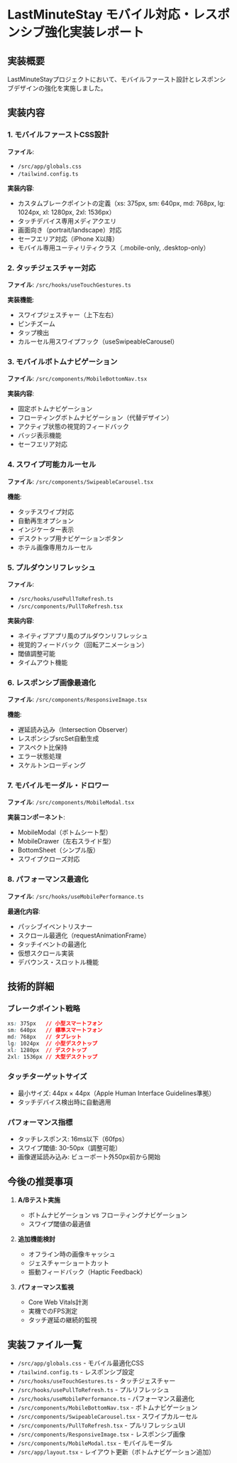 # LastMinuteStay モバイル対応・レスポンシブ強化実装レポート

## 実装概要
LastMinuteStayプロジェクトにおいて、モバイルファースト設計とレスポンシブデザインの強化を実施しました。

## 実装内容

### 1. モバイルファーストCSS設計
**ファイル**: 
- `/src/app/globals.css`
- `/tailwind.config.ts`

**実装内容**:
- カスタムブレークポイントの定義（xs: 375px, sm: 640px, md: 768px, lg: 1024px, xl: 1280px, 2xl: 1536px）
- タッチデバイス専用メディアクエリ
- 画面向き（portrait/landscape）対応
- セーフエリア対応（iPhone X以降）
- モバイル専用ユーティリティクラス（.mobile-only, .desktop-only）

### 2. タッチジェスチャー対応
**ファイル**: `/src/hooks/useTouchGestures.ts`

**実装機能**:
- スワイプジェスチャー（上下左右）
- ピンチズーム
- タップ検出
- カルーセル用スワイプフック（useSwipeableCarousel）

### 3. モバイルボトムナビゲーション
**ファイル**: `/src/components/MobileBottomNav.tsx`

**実装内容**:
- 固定ボトムナビゲーション
- フローティングボトムナビゲーション（代替デザイン）
- アクティブ状態の視覚的フィードバック
- バッジ表示機能
- セーフエリア対応

### 4. スワイプ可能カルーセル
**ファイル**: `/src/components/SwipeableCarousel.tsx`

**機能**:
- タッチスワイプ対応
- 自動再生オプション
- インジケーター表示
- デスクトップ用ナビゲーションボタン
- ホテル画像専用カルーセル

### 5. プルダウンリフレッシュ
**ファイル**: 
- `/src/hooks/usePullToRefresh.ts`
- `/src/components/PullToRefresh.tsx`

**実装内容**:
- ネイティブアプリ風のプルダウンリフレッシュ
- 視覚的フィードバック（回転アニメーション）
- 閾値調整可能
- タイムアウト機能

### 6. レスポンシブ画像最適化
**ファイル**: `/src/components/ResponsiveImage.tsx`

**機能**:
- 遅延読み込み（Intersection Observer）
- レスポンシブsrcSet自動生成
- アスペクト比保持
- エラー状態処理
- スケルトンローディング

### 7. モバイルモーダル・ドロワー
**ファイル**: `/src/components/MobileModal.tsx`

**実装コンポーネント**:
- MobileModal（ボトムシート型）
- MobileDrawer（左右スライド型）
- BottomSheet（シンプル版）
- スワイプクローズ対応

### 8. パフォーマンス最適化
**ファイル**: `/src/hooks/useMobilePerformance.ts`

**最適化内容**:
- パッシブイベントリスナー
- スクロール最適化（requestAnimationFrame）
- タッチイベントの最適化
- 仮想スクロール実装
- デバウンス・スロットル機能

## 技術的詳細

### ブレークポイント戦略
```css
xs: 375px   // 小型スマートフォン
sm: 640px   // 標準スマートフォン
md: 768px   // タブレット
lg: 1024px  // 小型デスクトップ
xl: 1280px  // デスクトップ
2xl: 1536px // 大型デスクトップ
```

### タッチターゲットサイズ
- 最小サイズ: 44px × 44px（Apple Human Interface Guidelines準拠）
- タッチデバイス検出時に自動適用

### パフォーマンス指標
- タッチレスポンス: 16ms以下（60fps）
- スワイプ閾値: 30-50px（調整可能）
- 画像遅延読み込み: ビューポート外50px前から開始

## 今後の推奨事項

1. **A/Bテスト実施**
   - ボトムナビゲーション vs フローティングナビゲーション
   - スワイプ閾値の最適値

2. **追加機能検討**
   - オフライン時の画像キャッシュ
   - ジェスチャーショートカット
   - 振動フィードバック（Haptic Feedback）

3. **パフォーマンス監視**
   - Core Web Vitals計測
   - 実機でのFPS測定
   - タッチ遅延の継続的監視

## 実装ファイル一覧
- `/src/app/globals.css` - モバイル最適化CSS
- `/tailwind.config.ts` - レスポンシブ設定
- `/src/hooks/useTouchGestures.ts` - タッチジェスチャー
- `/src/hooks/usePullToRefresh.ts` - プルリフレッシュ
- `/src/hooks/useMobilePerformance.ts` - パフォーマンス最適化
- `/src/components/MobileBottomNav.tsx` - ボトムナビゲーション
- `/src/components/SwipeableCarousel.tsx` - スワイプカルーセル
- `/src/components/PullToRefresh.tsx` - プルリフレッシュUI
- `/src/components/ResponsiveImage.tsx` - レスポンシブ画像
- `/src/components/MobileModal.tsx` - モバイルモーダル
- `/src/app/layout.tsx` - レイアウト更新（ボトムナビゲーション追加）